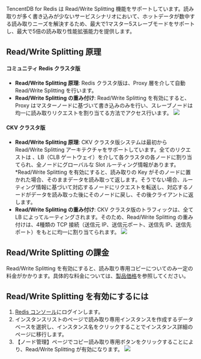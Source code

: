 ﻿TencentDB for Redis は Read/Write Splitting 機能をサポートしています。読み取りが多く書き込みが少ないサービスシナリオにおいて、ホットデータが数中する読み取りニーズを解決するため、最大で1マスター5スレーブモードをサポートし、最大で5倍の読み取り性能拡張能力を提供します。

## Read/Write Splitting 原理

#### コミュニティ Redis クラスタ版
- **Read/Write Splitting 原理**: Redis クラスタ版は、Proxy 層を介して自動 Read/Write Splitting を行います。
- **Read/Write Splitting の重み付け**: Read/Write Splitting を有効にすると、Proxy はマスターノードに基づいて書き込みのみを行い、スレーブノードは均一に読み取りリクエストを割り当てる方法でアクセス行います。
![](https://main.qcloudimg.com/raw/c6965cce2e652177ad04696df57b9456.jpg)

#### CKV クラスタ版
- **Read/Write Splitting 原理**: CKV クラスタ版システムは最初から Read/Write Splitting アーキテクチャをサポートしています。全てのリクエストは 、LB（CLB ゲートウェイ）を介して各クラスタの各ノードに割り当てられ、全ノードにグローバルな Slot ルーティング情報があります。*Read/Write Splitting を有効にすると、読み取りの Key がそのノードに置かれた場合、そのままデータを読み取って返します。そうでない場合、ルーティング情報に基づいて対応するノードにリクエストを転送し、対応するノードがデータを読み取った後にそのノードに戻し、その後クライアントに返します。
- **Read/Write Splitting の重み付け**: CKV クラスタ版のトラフィックは、全て LB によってルーティングされます。そのため、Read/Write Splitting の重み付けは、4種類の TCP 接続（送信元 IP、送信元ポート、送信先 IP、送信先ポート）をもとに均一に割り当てられます。
![](https://main.qcloudimg.com/raw/1f07c6b9437fbcb2fbff10bffca2f29d.jpg)

## Read/Write Splitting の課金
Read/Write Splitting を有効にすると、読み取り専用コピーについてのみ一定の料金がかかります。具体的な料金については、[製品価格](https://cloud.tencent.com/document/product/239/9894)を参照してください。

## Read/Write Splitting を有効にするには
1. [Redis コンソール](https://console.cloud.tencent.com/redis)にログインします。
2. インスタンスリストのページで読み取り専用インスタンスを作成するデータベースを選択し、インスタンス名をクリックすることでインスタンス詳細のページに移行します。
3. 【ノード管理】ページでコピー読み取り専用ボタンをクリックすることにより、Read/Write Splitting が有効になります。
![](https://main.qcloudimg.com/raw/bc8c10e7481cf81ef4d97ce615870b4f.png)


